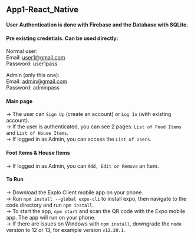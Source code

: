 ## App1-React_Native

#### User Authentication is done with Firebase and the Database with SQLite. 

#### Pre existing credetials. Can be used directly:

Normal user: <br />
Email: user1@gmail.com <br />
Password: user1pass

Admin (only this one): <br />
Email: admin@gmail.com<br />
Password: adminpass

#### Main page <br />
-> The user can `Sign Up` (create an account) or `Log In` (with existing account). <br />
-> If the user is authenticated, you can see 2 pages: `List of Food Items` and `List of House Items`. <br />
-> If logged in as Admin, you can access the `List of Users`. <br />

#### Foot Items & House Items <br />
-> If logged in as Admin, you can `Add, Edit or Remove` an Item. 

#### To Run <br />
-> Download the Explo Client mobile app on your phone. <br />
-> Run `npm install --global expo-cli` to install expo, then navigate to the code directory and run `npm install`. <br />
-> To start the app, `npm start` and scan the QR code with the Expo mobile app. The app will run on your phone. <br />
-> If there are issues on Windows with `npm install`, downgrade the `node` version to 12 or 13, for example version `v12.20.1`.
